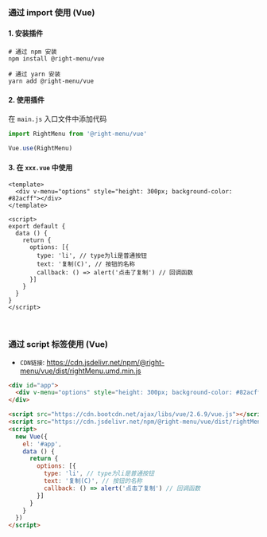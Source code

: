

### 通过 import 使用 (Vue)

#### 1. 安装插件

```shell
# 通过 npm 安装
npm install @right-menu/vue

# 通过 yarn 安装
yarn add @right-menu/vue
```

#### 2. 使用插件

在 `main.js` 入口文件中添加代码

```js
import RightMenu from '@right-menu/vue'

Vue.use(RightMenu)
```

#### 3. 在 `xxx.vue` 中使用

```vue
<template>
  <div v-menu="options" style="height: 300px; background-color: #82acff"></div>
</template>

<script>
export default {
  data () {
    return {
      options: [{
        type: 'li', // type为li是普通按钮
        text: '复制(C)', // 按钮的名称
        callback: () => alert('点击了复制') // 回调函数
      }]
    }
  }
}
</script>
```


<br />

### 通过 script 标签使用 (Vue)

- `CDN链接`: https://cdn.jsdelivr.net/npm/@right-menu/vue/dist/rightMenu.umd.min.js

```html
<div id="app">
  <div v-menu="options" style="height: 300px; background-color: #82acff"></div>
</div>

<script src="https://cdn.bootcdn.net/ajax/libs/vue/2.6.9/vue.js"></script>
<script src="https://cdn.jsdelivr.net/npm/@right-menu/vue/dist/rightMenu.umd.min.js"></script>
<script>
  new Vue({
    el: '#app',
    data () {
      return {
        options: [{
          type: 'li', // type为li是普通按钮
          text: '复制(C)', // 按钮的名称
          callback: () => alert('点击了复制') // 回调函数
        }]
      }
    }
  })
</script>
```
